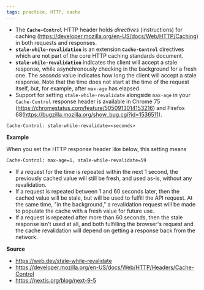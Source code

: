```yaml
---
tags: practice, HTTP, cache
---
```


- The **`Cache-Control`** HTTP header holds _directives_ (instructions) for caching (https://developer.mozilla.org/en-US/docs/Web/HTTP/Caching) in both requests and responses.
- **`stale-while-revalidation`** is an extension **`Cache-Control`** directives which are not part of the core HTTP caching standards document.
- **`stale-while-revalidation`** indicates the client will accept a stale response, while asynchronously checking in the background for a fresh one. The _seconds_ value indicates how long the client will accept a stale response. Note that the time does not start at the time of the request itself, but, for example, after `max-age` has elapsed.
- Support for setting `stale-while-revalidate` alongside `max-age` in your `Cache-Control` response header is available in Chrome 75 (https://chromestatus.com/feature/5050913014153216) and Firefox 68(https://bugzilla.mozilla.org/show_bug.cgi?id=1536511).

```
Cache-Control: stale-while-revalidate=<seconds>
```

**Example**

When you set the HTTP response header like below, this setting means
```text
Cache-Control: max-age=1, stale-while-revalidate=59
```
- If a request for the time is repeated within the next 1 second, the previously cached value will still be fresh, and used as-is, without any revalidation.
- If a request is repeated between 1 and 60 seconds later, then the cached value will be stale, but will be used to fulfill the API request. At the same time, "in the background," a revalidation request will be made to populate the cache with a fresh value for future use.
- If a request is repeated after more than 60 seconds, then the stale response isn't used at all, and both fulfilling the browser's request and the cache revalidation will depend on getting a response back from the network.


**Source**
- https://web.dev/stale-while-revalidate
- https://developer.mozilla.org/en-US/docs/Web/HTTP/Headers/Cache-Control
- https://nextjs.org/blog/next-9-5

